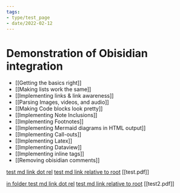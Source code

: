 ```yaml
---
tags:
- type/test_page
- date/2022-02-12
---
```


# Demonstration of Obisidian integration
- [[Getting the basics right]]
- [[Making lists work the same]]
- [[Implementing links & link awareness]]
- [[Parsing Images, videos, and audio]]
- [[Making Code blocks look pretty]]
- [[Implementing Note Inclusions]]
- [[Implementing Footnotes]]
- [[Implementing Mermaid diagrams in HTML output]]
- [[Implementing Call-outs]]
- [[Implementing Latex]]
- [[Implementing Dataview]]
- [[Implementing inline tags]]
- [[Removing obisidian comments]]


[test md link dot rel](../test.pdf)
[test md link relative to root](test.pdf)
[[test.pdf]]

[in folder test md link dot rel](../Resources/pdfs/test2.pdf)
[test md link relative to root](Resources/pdfs/test2.pdf)
[[test2.pdf]]